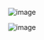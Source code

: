 ![image](https://github.com/user-attachments/assets/000dcc20-98a0-4b90-8ccd-1859d251b512)

![image](https://github.com/user-attachments/assets/40733fa3-a3a7-4889-981c-5314a4b3e694)
